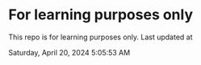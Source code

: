 # For learning purposes only
This repo is for learning purposes only.
Last updated at

Saturday, April 20, 2024 5:05:53 AM

